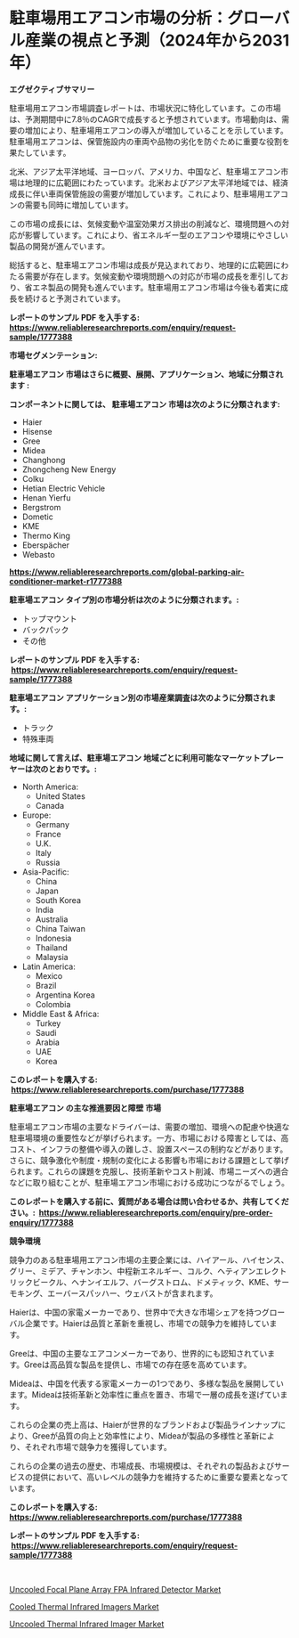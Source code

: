 <p><h1>駐車場用エアコン市場の分析：グローバル産業の視点と予測（2024年から2031年）</h1></p><p><strong>エグゼクティブサマリー</strong></p>
<p><p>駐車場用エアコン市場調査レポートは、市場状況に特化しています。この市場は、予測期間中に7.8％のCAGRで成長すると予想されています。市場動向は、需要の増加により、駐車場用エアコンの導入が増加していることを示しています。 駐車場用エアコンは、保管施設内の車両や品物の劣化を防ぐために重要な役割を果たしています。</p><p>北米、アジア太平洋地域、ヨーロッパ、アメリカ、中国など、駐車場エアコン市場は地理的に広範囲にわたっています。北米およびアジア太平洋地域では、経済成長に伴い車両保管施設の需要が増加しています。これにより、駐車場用エアコンの需要も同時に増加しています。</p><p>この市場の成長には、気候変動や温室効果ガス排出の削減など、環境問題への対応が影響しています。これにより、省エネルギー型のエアコンや環境にやさしい製品の開発が進んでいます。</p><p>総括すると、駐車場エアコン市場は成長が見込まれており、地理的に広範囲にわたる需要が存在します。気候変動や環境問題への対応が市場の成長を牽引しており、省エネ製品の開発も進んでいます。駐車場用エアコン市場は今後も着実に成長を続けると予測されています。</p></p>
<p><strong>レポートのサンプル PDF を入手する: <a href="https://www.reliableresearchreports.com/enquiry/request-sample/1777388">https://www.reliableresearchreports.com/enquiry/request-sample/1777388</a></strong></p>
<p><strong>市場セグメンテーション:</strong></p>
<p><strong> 駐車場エアコン 市場はさらに概要、展開、アプリケーション、地域に分類されます :</strong></p>
<p><strong>コンポーネントに関しては、 駐車場エアコン 市場は次のように分類されます: &nbsp;</strong></p>
<p><ul><li>Haier</li><li>Hisense</li><li>Gree</li><li>Midea</li><li>Changhong</li><li>Zhongcheng New Energy</li><li>Colku</li><li>Hetian Electric Vehicle</li><li>Henan Yierfu</li><li>Bergstrom</li><li>Dometic</li><li>KME</li><li>Thermo King</li><li>Eberspächer</li><li>Webasto</li></ul></p>
<p><strong><a href="https://www.reliableresearchreports.com/global-parking-air-conditioner-market-r1777388">https://www.reliableresearchreports.com/global-parking-air-conditioner-market-r1777388</a></strong></p>
<p><strong> 駐車場エアコン タイプ別の市場分析は次のように分類されます。:</strong></p>
<p><ul><li>トップマウント</li><li>バックパック</li><li>その他</li></ul></p>
<p><strong>レポートのサンプル PDF を入手する: &nbsp;<a href="https://www.reliableresearchreports.com/enquiry/request-sample/1777388">https://www.reliableresearchreports.com/enquiry/request-sample/1777388</a></strong></p>
<p><strong> 駐車場エアコン アプリケーション別の市場産業調査は次のように分類されます。:</strong></p>
<p><ul><li>トラック</li><li>特殊車両</li></ul></p>
<p><strong>地域に関して言えば、駐車場エアコン 地域ごとに利用可能なマーケットプレーヤーは次のとおりです。:</strong></p>
<p><ul>
    <li>
        North America:
        <ul>
            <li>United States</li>
            <li>Canada</li>
        </ul>
    </li>
    <li>
        Europe:
        <ul>
            <li>Germany</li>
            <li>France</li>
            <li>U.K.</li>
            <li>Italy</li>
            <li>Russia</li>
        </ul>
    </li>
    <li>
        Asia-Pacific:
        <ul>
            <li>China</li>
            <li>Japan</li>
            <li>South Korea</li>
            <li>India</li>
            <li>Australia</li>
            <li>China Taiwan</li>
            <li>Indonesia</li>
            <li>Thailand</li>
            <li>Malaysia</li>
        </ul>
    </li>
    <li>
        Latin America:
        <ul>
            <li>Mexico</li>
            <li>Brazil</li>
            <li>Argentina Korea</li>
            <li>Colombia</li>
        </ul>
    </li>
    <li>
        Middle East & Africa:
        <ul>
            <li>Turkey</li>
            <li>Saudi</li>
            <li>Arabia</li>
            <li>UAE</li>
            <li>Korea</li>
        </ul>
    </li>
    </ul></p>
<p><strong>このレポートを購入する: &nbsp;<a href="https://www.reliableresearchreports.com/purchase/1777388">https://www.reliableresearchreports.com/purchase/1777388</a></strong></p>
<p><strong>駐車場エアコン の主な推進要因と障壁 市場</strong></p>
<p><p>駐車場エアコン市場の主要なドライバーは、需要の増加、環境への配慮や快適な駐車場環境の重要性などが挙げられます。一方、市場における障害としては、高コスト、インフラの整備や導入の難しさ、設置スペースの制約などがあります。さらに、競争激化や制度・規制の変化による影響も市場における課題として挙げられます。これらの課題を克服し、技術革新やコスト削減、市場ニーズへの適合などに取り組むことが、駐車場エアコン市場における成功につながるでしょう。</p></p>
<p><strong>このレポートを購入する前に、質問がある場合は問い合わせるか、共有してください。:&nbsp; <a href="https://www.reliableresearchreports.com/enquiry/pre-order-enquiry/1777388">https://www.reliableresearchreports.com/enquiry/pre-order-enquiry/1777388</a></strong></p>
<p><strong>競争環境</strong></p>
<p><p>競争力のある駐車場用エアコン市場の主要企業には、ハイアール、ハイセンス、グリー、ミデア、チャンホン、中程新エネルギー、コルク、ヘティアンエレクトリックビークル、ヘナンイエルフ、バーグストロム、ドメティック、KME、サーモキング、エーバースパッハー、ウェバストが含まれます。</p><p>Haierは、中国の家電メーカーであり、世界中で大きな市場シェアを持つグローバル企業です。Haierは品質と革新を重視し、市場での競争力を維持しています。</p><p>Greeは、中国の主要なエアコンメーカーであり、世界的にも認知されています。Greeは高品質な製品を提供し、市場での存在感を高めています。</p><p>Mideaは、中国を代表する家電メーカーの1つであり、多様な製品を展開しています。Mideaは技術革新と効率性に重点を置き、市場で一層の成長を遂げています。</p><p>これらの企業の売上高は、Haierが世界的なブランドおよび製品ラインナップにより、Greeが品質の向上と効率性により、Mideaが製品の多様性と革新により、それぞれ市場で競争力を獲得しています。</p><p>これらの企業の過去の歴史、市場成長、市場規模は、それぞれの製品およびサービスの提供において、高いレベルの競争力を維持するために重要な要素となっています。</p></p>
<p><strong>このレポートを購入する: &nbsp; <a href="https://www.reliableresearchreports.com/purchase/1777388">https://www.reliableresearchreports.com/purchase/1777388</a></strong></p>
<p><strong>レポートのサンプル PDF を入手する: &nbsp;<a href="https://www.reliableresearchreports.com/enquiry/request-sample/1777388">https://www.reliableresearchreports.com/enquiry/request-sample/1777388</a></strong><strong></strong></p>
<p>&nbsp;</p>
<p><p><a href="https://meowing-lemming-dd3.notion.site/Uncooled-Focal-Plane-Array-FPA-Infrared-Detector-Market-Analysis-and-Sze-Forecasted-for-period-from--1955b5feb7224372be44a2ab6b4e0caa">Uncooled Focal Plane Array FPA Infrared Detector Market</a></p><p><a href="https://unruly-ladybug-44b.notion.site/Cooled-Thermal-Infrared-Imagers-Market-Trends-Forecast-and-Competitive-Analysis-to-2031-60c7033e73c7441292214e4462583f14">Cooled Thermal Infrared Imagers Market</a></p><p><a href="https://cute-banjo-8ca.notion.site/Uncooled-Thermal-Infrared-Imager-Market-Report-Reveals-the-Latest-Trends-And-Growth-Opportunities-of-9d106ef85a0644309bf74a616f25ff8c">Uncooled Thermal Infrared Imager Market</a></p></p>